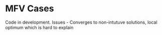 # MFV Cases
 
Code in development. 
Issues - Converges to non-intutuve solutions, local optimum which is hard to explain
